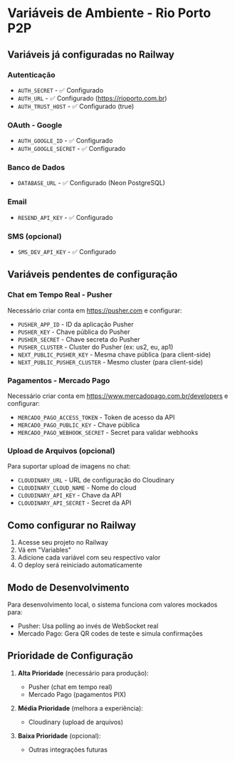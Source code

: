 # Variáveis de Ambiente - Rio Porto P2P

## Variáveis já configuradas no Railway

### Autenticação
- `AUTH_SECRET` - ✅ Configurado
- `AUTH_URL` - ✅ Configurado (https://rioporto.com.br)
- `AUTH_TRUST_HOST` - ✅ Configurado (true)

### OAuth - Google
- `AUTH_GOOGLE_ID` - ✅ Configurado
- `AUTH_GOOGLE_SECRET` - ✅ Configurado

### Banco de Dados
- `DATABASE_URL` - ✅ Configurado (Neon PostgreSQL)

### Email
- `RESEND_API_KEY` - ✅ Configurado

### SMS (opcional)
- `SMS_DEV_API_KEY` - ✅ Configurado

## Variáveis pendentes de configuração

### Chat em Tempo Real - Pusher
Necessário criar conta em https://pusher.com e configurar:
- `PUSHER_APP_ID` - ID da aplicação Pusher
- `PUSHER_KEY` - Chave pública do Pusher
- `PUSHER_SECRET` - Chave secreta do Pusher
- `PUSHER_CLUSTER` - Cluster do Pusher (ex: us2, eu, ap1)
- `NEXT_PUBLIC_PUSHER_KEY` - Mesma chave pública (para client-side)
- `NEXT_PUBLIC_PUSHER_CLUSTER` - Mesmo cluster (para client-side)

### Pagamentos - Mercado Pago
Necessário criar conta em https://www.mercadopago.com.br/developers e configurar:
- `MERCADO_PAGO_ACCESS_TOKEN` - Token de acesso da API
- `MERCADO_PAGO_PUBLIC_KEY` - Chave pública
- `MERCADO_PAGO_WEBHOOK_SECRET` - Secret para validar webhooks

### Upload de Arquivos (opcional)
Para suportar upload de imagens no chat:
- `CLOUDINARY_URL` - URL de configuração do Cloudinary
- `CLOUDINARY_CLOUD_NAME` - Nome do cloud
- `CLOUDINARY_API_KEY` - Chave da API
- `CLOUDINARY_API_SECRET` - Secret da API

## Como configurar no Railway

1. Acesse seu projeto no Railway
2. Vá em "Variables"
3. Adicione cada variável com seu respectivo valor
4. O deploy será reiniciado automaticamente

## Modo de Desenvolvimento

Para desenvolvimento local, o sistema funciona com valores mockados para:
- Pusher: Usa polling ao invés de WebSocket real
- Mercado Pago: Gera QR codes de teste e simula confirmações

## Prioridade de Configuração

1. **Alta Prioridade** (necessário para produção):
   - Pusher (chat em tempo real)
   - Mercado Pago (pagamentos PIX)

2. **Média Prioridade** (melhora a experiência):
   - Cloudinary (upload de arquivos)

3. **Baixa Prioridade** (opcional):
   - Outras integrações futuras